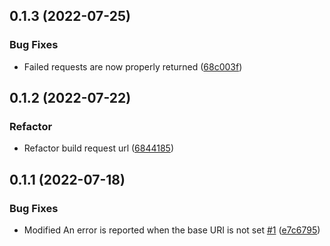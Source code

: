 ## 0.1.3 (2022-07-25)

### Bug Fixes

* Failed requests are now properly returned ([68c003f](https://github.com/persiliao/axios-tauri-api-adapter/commit/68c003feb85b20af858245f8c3b067e22a99f20f))


## 0.1.2 (2022-07-22)

### Refactor

* Refactor build request url ([6844185](https://github.com/persiliao/axios-tauri-api-adapter/commit/6844185720314cbe5456fdfb7076060e141cd2b1))


## 0.1.1 (2022-07-18)

### Bug Fixes

* Modified An error is reported when the base URI is not set [#1](https://github.com/persiliao/axios-tauri-api-adapter/issues/1) ([e7c6795](https://github.com/persiliao/axios-tauri-api-adapter/commit/e7c6795352b5328001f338a7a639835e7f803dcb))



